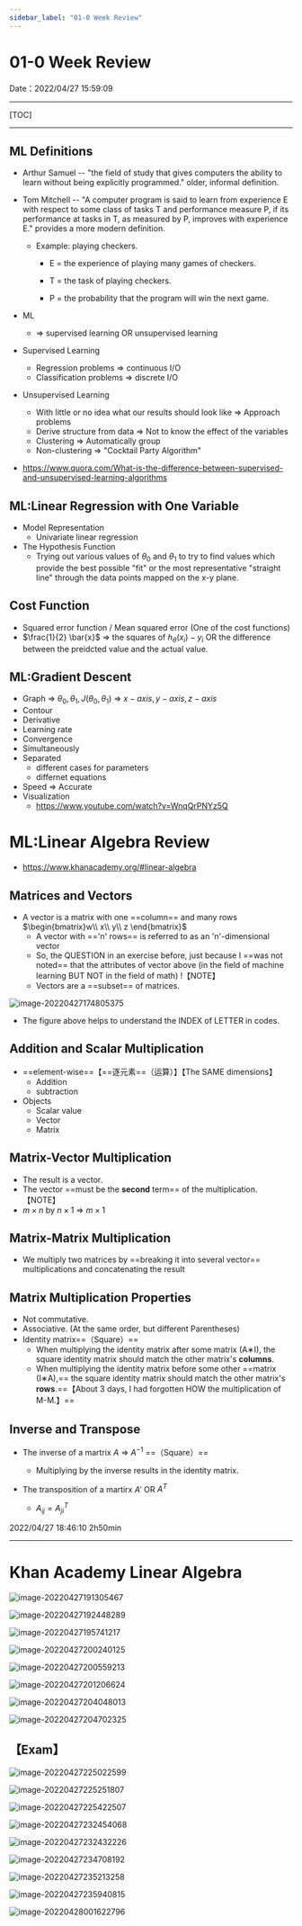 ```yaml
---
sidebar_label: "01-0 Week Review"
---
```


# 01-0 Week Review

Date：2022/04/27 15:59:09

------



[TOC]



------



## ML Definitions

* Arthur Samuel -- "the field of study that gives computers the ability to learn without being explicitly programmed." older, informal definition.

* Tom Mitchell --  "A computer program is said to learn from experience E with respect to some class of tasks T and performance measure P, if its performance at tasks in T, as measured by P, improves with experience E." provides a more modern definition.

  * Example: playing checkers.

    * E = the experience of playing many games of checkers.

    * T = the task of playing checkers.

    * P = the probability that the program will win the next game.

* ML
  * => supervised learning OR unsupervised learning

* Supervised Learning
  * Regression problems => continuous I/O
  * Classification problems => discrete I/O
* Unsupervised Learning
  * With little or no idea what our results should look like => Approach problems
  * Derive structure from data => Not to know the effect of the variables
  * Clustering => Automatically group
  * Non-clustering => "Cocktail Party Algorithm"
* https://www.quora.com/What-is-the-difference-between-supervised-and-unsupervised-learning-algorithms 

## ML:Linear Regression with One Variable

* Model Representation
  * Univariate linear regression
* The Hypothesis Function
  * Trying out various values of $\theta_0$ and $\theta_1$ to try to find values which provide the best possible "fit" or the most representative "straight line" through the data points mapped on the x-y plane.

## Cost Function

* Squared error function / Mean squared error (One of the cost functions)
* $\frac{1}{2} \bar{x}$ => the squares of $h_{\theta}(x_i) - y_i$ OR the difference between the preidcted value and the actual value.

## ML:Gradient Descent

* Graph => $\theta_0 , \theta_1, J(\theta_0, \theta_1)$ => $x-axis, y-axis, z-axis$ 
* Contour
* Derivative
* Learning rate
* Convergence
* Simultaneously
* Separated
  * different cases for parameters
  * differnet equations
* Speed => Accurate
* Visualization
  * https://www.youtube.com/watch?v=WnqQrPNYz5Q



# ML:Linear Algebra Review

* https://www.khanacademy.org/#linear-algebra

## Matrices and Vectors

* A vector is a matrix with one ==column== and many rows $\begin{bmatrix}w\\ x\\ y\\ z \end{bmatrix}$ 
  * A vector with =='n' rows== is referred to as an 'n'-dimensional vector
  * So, the QUESTION in an exercise before, just because I ==was not noted== that the attributes of vector above (in the field of machine learning BUT NOT in the field of math) !【NOTE】
  * Vectors are a ==subset== of matrices.

![image-20220427174805375](images/01_0_Week_Review/image-20220427174805375.png)

* The figure above helps to understand the INDEX of LETTER in codes.

## Addition and Scalar Multiplication

* ==element-wise==【==逐元素==（运算）】【The SAME dimensions】
  * Addition
  * subtraction
* Objects
  * Scalar value
  * Vector
  * Matrix

## Matrix-Vector Multiplication

* The result is a vector.
* The vector ==must be the **second** term== of the multiplication. 【NOTE】
* $m \times n$ by $n \times 1$ => $m \times 1$ 

## Matrix-Matrix Multiplication

* We multiply two matrices by ==breaking it into several vector== multiplications and concatenating the result

## Matrix Multiplication Properties

- Not commutative.
- Associative. (At the same order, but different Parentheses)
- Identity matrix==（Square）== 
  - When multiplying the identity matrix after some matrix (A∗I), the square identity matrix should match the other matrix's **columns**.
  - When multiplying the identity matrix before some other ==matrix (I∗A),== the square identity matrix should match the other matrix's **rows**.==【About 3 days, I had forgotten HOW the multiplication of M-M.】== 

## Inverse and Transpose

* The inverse of a martrix $A$ => $A^{-1}$ ==（Square）== 
  * Multiplying by the inverse results in the identity matrix.

* The transposition of a martirx $A'$ OR $A^T$ 
  * $A_{ij} = A_{ji}^{T}$ 



2022/04/27 18:46:10 2h50min

------



# Khan Academy Linear Algebra

![image-20220427191305467](images/01_0_Week_Review/image-20220427191305467.png)

![image-20220427192448289](images/01_0_Week_Review/image-20220427192448289.png)

![image-20220427195741217](images/01_0_Week_Review/image-20220427195741217.png)

![image-20220427200240125](images/01_0_Week_Review/image-20220427200240125.png)

![image-20220427200559213](images/01_0_Week_Review/image-20220427200559213.png)

![image-20220427201206624](images/01_0_Week_Review/image-20220427201206624.png)

![image-20220427204048013](images/01_0_Week_Review/image-20220427204048013.png)

![image-20220427204702325](images/01_0_Week_Review/image-20220427204702325.png)



## 【Exam】

![image-20220427225022599](images/01_0_Week_Review/image-20220427225022599.png)

![image-20220427225251807](images/01_0_Week_Review/image-20220427225251807.png)

![image-20220427225422507](images/01_0_Week_Review/image-20220427225422507.png)



![image-20220427232454068](images/01_0_Week_Review/image-20220427232454068.png)

![image-20220427232432226](images/01_0_Week_Review/image-20220427232432226.png)



![image-20220427234708192](images/01_0_Week_Review/image-20220427234708192.png)

![image-20220427235213258](images/01_0_Week_Review/image-20220427235213258.png)

![image-20220427235940815](images/01_0_Week_Review/image-20220427235940815.png)



![image-20220428001622796](images/01_0_Week_Review/image-20220428001622796.png)